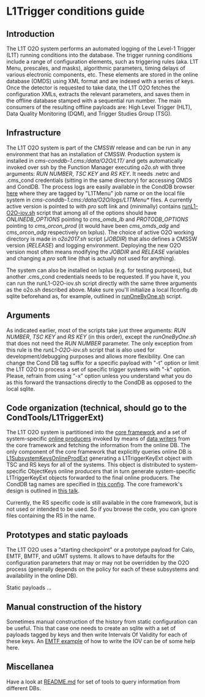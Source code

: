 # L1Trigger conditions guide 

## Introduction

The L1T O2O system performs an automated logging of the Level-1 Trigger (L1T) running conditions into the database.
The trigger running conditions include a range of configuration elements, such as triggering rules (aka. L1T Menu,
prescales, and masks), algorithmic parameters, timing delays of various electronic components, etc. These elements
are stored in the online database (OMDS) using XML format and are indexed with a series of keys. Once the detector
is requested to take data, the L1T O2O fetches the configuration XMLs, extracts the relevant parameters, and saves
them in the offline database stamped with a sequential run number. The main consumers of the resulting offline
payloads are: High Level Trigger (HLT), Data Quality Monitoring (DQM), and Trigger Studies Group (TSG).

## Infrastructure

The L1T O2O system is part of the CMSSW release and can be run in any environment that has an installation of CMSSW.
Production system is installed in _cms-conddb-1.cms:/data/O2O/L1T/_ and gets automatically invoked over ssh by the
Function Manager executing _o2o.sh_ with three arguments: _RUN NUMBER_, _TSC KEY_ and _RS KEY_. It needs .netrc and
.cms\_cond credentials (sitting in the same directory) for accessing OMDS and CondDB. The process logs are easily
available in the CondDB browser [here](https://cms-conddb.cern.ch/cmsDbBrowser/logs/O2O_logs/Prod/) where they are
tagged by "L1TMenu" job name or on the local file system in _cms-conddb-1.cms:/data/O2O/logs/L1TMenu*_ files.
A currently active version is pointed to with _pro_ soft link and (minimally) contains
[runL1-O2O-iov.sh](https://github.com/cms-sw/cmssw/blob/master/CondTools/L1TriggerExt/scripts/runL1-O2O-iov.sh)
script that among all of the options should have *ONLINEDB_OPTIONS* pointing to *cms_omds_lb* and
*PROTODB_OPTIONS* pointing to *cms_orcon_prod* (it would have been *cms_omds_adg* and *cms_orcon_adg* respectively
on lxplus). The choice of active O2O working directory is made in _o2o2017.sh_ script (_JOBDIR_) that also defines
a CMSSW version (_RELEASE_) and logging environment. Deploying the new O2O version most often means modifying the
_JOBDIR_ and _RELEASE_ variables and changing a _pro_ soft line (that is actually not used for anything).

The system can also be installed on lxplus (e.g. for testing purposes), but another .cms\_cond credentials needs to
be requested. If you have it, you can run the runL1-O2O-iov.sh script directly with the same three arguments as the
o2o.sh described above. Make sure you'll initialize a local l1config.db sqlite beforehand as, for example, outlined
in [runOneByOne.sh](https://github.com/cms-sw/cmssw/blob/master/L1TriggerConfig/Utilities/test/runOneByOne.sh#L31-L37)
script.

## Arguments

As indicated earlier, most of the scripts take just three arguments: _RUN NUMBER_, _TSC KEY_ and _RS KEY_ (in this
order), except the _runOneByOne.sh_ that does not need the _RUN NUMBER_ parameter. The only exception from this rule
is the _runL1-O2O-iov.sh_ script that is also used for development/debugging purposes and allows more flexibility.
One can change the Cond DB tag suffix for a specific payload with "-t" option or limit the L1T O2O to process a
set of specific trigger systems with "-k" option. Please, refrain from using "-x" option unless you understand what
you do as this forward the transactions directly to the CondDB as opposed to the local sqlite.

## Code organization (technical, should go to the CondTools/L1TriggerExt)

The L1T O2O system is partitioned into the [core framework](https://github.com/cms-sw/cmssw/blob/master/CondTools/L1TriggerExt)
and a set of system-specific [online producers](https://github.com/cms-sw/cmssw/blob/master/L1TriggerConfig/L1TConfigProducers)
invoked by means of [data writers](https://github.com/cms-sw/cmssw/blob/master/CondTools/L1TriggerExt/src/DataWriterExt.cc)
from the core framework and fetching the information from the online DB. The only component of the core framework that
explicitly queries online DB is
[L1SubsystemKeysOnlineProdExt](https://github.com/cms-sw/cmssw/blob/master/CondTools/L1TriggerExt/plugins/L1SubsystemKeysOnlineProdExt.cc)
generating a L1TriggerKeyExt object with TSC and RS keys for all of the systems. This object is distributed to
system-specific ObjectKeys online producers that in turn generate system-specific L1TriggerKeyExt objects forwarded
to the final online producers. The CondDB tag names are specified in
[this config](https://github.com/cms-sw/cmssw/blob/master/CondTools/L1TriggerExt/python/L1SubsystemParamsExt_cfi.py).
The core framework's design is outlined in [this talk](http://kkotov.github.io/l1o2o/talks/2016.04.19).

Currently, the RS specific code is still available in the core framework, but is not used or intended to be used. So
if you browse the code, you can ignore files containing the RS in the name.

## Prototypes and static payloads

The L1T O2O uses a "starting checkpoint" or a prototype payload for Calo, EMTF, BMTF, and uGMT systems. It allows to
have defaults for the configuration parameters that may or may not be overridden by the O2O process (generally
depends on the policy for each of these subsystems and availability in the online DB).

Static payloads ...

## Manual construction of the history

Sometimes manual construction of the history from static configuration can be useful. This that case one needs to
create an sqlite with a set of payloads tagged by keys and then write Intervals Of Validity for each of these keys.
An [EMTF example](https://github.com/cms-sw/cmssw/blob/master/CondTools/L1TriggerExt/test/L1ConfigWriteIOVDummyExt_cfg.py)
of how to write the IOV can be of some help here.

## Miscellanea

Have a look at [README.md](https://github.com/cms-sw/cmssw/tree/master/L1TriggerConfig/Utilities/test) for set of
tools to query information from different DBs.
